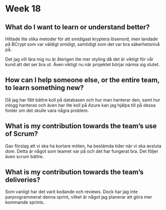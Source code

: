 # Week 18

## What do I want to learn or understand better?
Hittade lite olika metoder för att smidigast kryptera lösenord, men landade på BCrypt som var väldigt smidigt, samtidigt som det var bra säkerhetsnivå på. 

Det jag vill lära mig nu är återigen lite mer styling då det är viktigt för vår kund att det ser bra ut. Även viktigt nu när projektet börjar närma sig slutet.

## How can I help someone else, or the entire team, to learn something new?
Då jag har fått bättre koll på databasen och hur man hanterar den, samt hur inlogg hanteras och även har lite koll på Azure kan jag hjälpa till på dessa fonter om det skulle vara några problem.

## What is my contribution towards the team’s use of Scrum?
Gav förslag att vi ska ha kortare möten, ha bestämda tider när vi ska avsluta dom. Detta är något som teamet var på och det har fungerat bra. Det följer även scrum bättre.

## What is my contribution towards the team’s deliveries?
Som vanligt har det varit kodande och reviews. Dock har jag inte parprogrammerat denna sprint, vilket är något jag planerar att göra mer kommande sprints.

